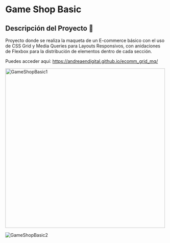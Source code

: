 # Game Shop Basic

## Descripción del Proyecto :scroll:

Proyecto donde se realiza la maqueta de un E-commerce básico con el uso de CSS Grid y Media Queries para Layouts Responsivos, con anidaciones de Flexbox para la distribución de elementos dentro de cada sección.

Puedes acceder aquí: https://andreaendigital.github.io/ecomm_grid_mq/

<img width="500" alt="GameShopBasic1" src="https://github.com/user-attachments/assets/cd3e6cbe-b609-49a3-bb87-249537da961f" />

![GameShopBasic2](https://github.com/user-attachments/assets/a81fff20-e32d-4934-b10c-ffc83bb3b8fe)




